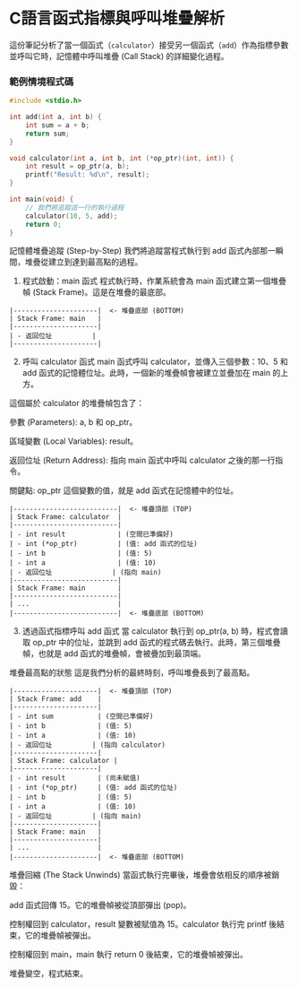 
# C語言函式指標與呼叫堆疊解析

這份筆記分析了當一個函式（`calculator`）接受另一個函式（`add`）作為指標參數並呼叫它時，記憶體中呼叫堆疊 (Call Stack) 的詳細變化過程。

### 範例情境程式碼

```c
#include <stdio.h>

int add(int a, int b) {
    int sum = a + b;
    return sum;
}

void calculator(int a, int b, int (*op_ptr)(int, int)) {
    int result = op_ptr(a, b);
    printf("Result: %d\n", result);
}

int main(void) {
    // 我們將追蹤這一行的執行過程
    calculator(10, 5, add); 
    return 0;
}
```
記憶體堆疊追蹤 (Step-by-Step)
我們將追蹤當程式執行到 add 函式內部那一瞬間，堆疊從建立到達到最高點的過程。

1. 程式啟動：main 函式
程式執行時，作業系統會為 main 函式建立第一個堆疊幀 (Stack Frame)。這是在堆疊的最底部。
```
|---------------------|  <- 堆疊底部 (BOTTOM)
| Stack Frame: main   |
|---------------------|
| - 返回位址          |
|---------------------|
```
2. 呼叫 calculator 函式
main 函式呼叫 calculator，並傳入三個參數：10、5 和 add 函式的記憶體位址。此時，一個新的堆疊幀會被建立並疊加在 main 的上方。

這個屬於 calculator 的堆疊幀包含了：

參數 (Parameters): a, b 和 op_ptr。

區域變數 (Local Variables): result。

返回位址 (Return Address): 指向 main 函式中呼叫 calculator 之後的那一行指令。

關鍵點: op_ptr 這個變數的值，就是 add 函式在記憶體中的位址。
```
|--------------------------|  <- 堆疊頂部 (TOP)
| Stack Frame: calculator  |
|--------------------------|
| - int result             | (空間已準備好)
| - int (*op_ptr)          | (值: add 函式的位址)
| - int b                  | (值: 5)
| - int a                  | (值: 10)
| - 返回位址               | (指向 main)
|--------------------------|
| Stack Frame: main        |
|--------------------------|
| ...                      |
|--------------------------|  <- 堆疊底部 (BOTTOM)
```
3. 透過函式指標呼叫 add 函式
當 calculator 執行到 op_ptr(a, b) 時，程式會讀取 op_ptr 中的位址，並跳到 add 函式的程式碼去執行。此時，第三個堆疊幀，也就是 add 函式的堆疊幀，會被疊加到最頂端。

堆疊最高點的狀態
這是我們分析的最終時刻，呼叫堆疊長到了最高點。
```
|---------------------|  <- 堆疊頂部 (TOP)
| Stack Frame: add    |
|---------------------|
| - int sum           | (空間已準備好)
| - int b             | (值: 5)
| - int a             | (值: 10)
| - 返回位址          | (指向 calculator)
|---------------------|
| Stack Frame: calculator |
|---------------------|
| - int result        | (尚未賦值)
| - int (*op_ptr)     | (值: add 函式的位址)
| - int b             | (值: 5)
| - int a             | (值: 10)
| - 返回位址          | (指向 main)
|---------------------|
| Stack Frame: main   |
|---------------------|
| ...                 |
|---------------------|  <- 堆疊底部 (BOTTOM)
```
堆疊回縮 (The Stack Unwinds)
當函式執行完畢後，堆疊會依相反的順序被銷毀：

add 函式回傳 15。它的堆疊幀被從頂部彈出 (pop)。

控制權回到 calculator，result 變數被賦值為 15。calculator 執行完 printf 後結束，它的堆疊幀被彈出。

控制權回到 main，main 執行 return 0 後結束，它的堆疊幀被彈出。

堆疊變空，程式結束。
